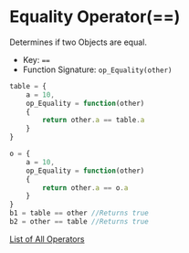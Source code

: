# Equality Operator(==)

Determines if two Objects are equal.


- Key: `==`
- Function Signature: `op_Equality(other)`

```js
table = {
	a = 10,
	op_Equality = function(other)
	{
		return other.a == table.a
	}
}

o = {
	a = 10,
	op_Equality = function(other)
	{
		return other.a == o.a
	}
}
b1 = table == other //Returns true
b2 = other == table //Returns true
```

[List of All Operators](./Operators.md)